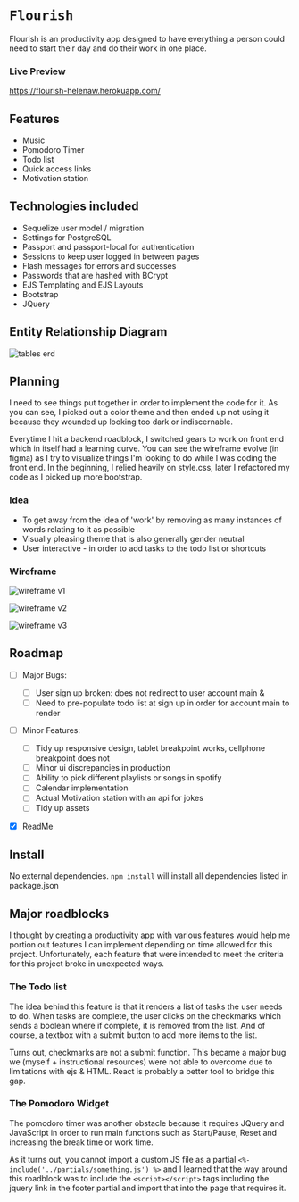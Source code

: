 # `Flourish`

Flourish is an productivity app designed to have everything a person could need to start their day and do their work in one place.

### Live Preview
https://flourish-helenaw.herokuapp.com/

## Features
* Music
* Pomodoro Timer
* Todo list
* Quick access links
* Motivation station

## Technologies included
* Sequelize user model / migration
* Settings for PostgreSQL
* Passport and passport-local for authentication
* Sessions to keep user logged in between pages
* Flash messages for errors and successes
* Passwords that are hashed with BCrypt
* EJS Templating and EJS Layouts
* Bootstrap
* JQuery

## Entity Relationship Diagram
![tables erd](https://user-images.githubusercontent.com/86327883/193395538-d357cd1e-35bf-42cd-95ef-50d995c4ec06.png)

## Planning
I need to see things put together in order to implement the code for it. As you can see, I picked out a color theme and then ended up not using it because they wounded up looking too dark or indiscernable. 

Everytime I hit a backend roadblock, I switched gears to work on front end which in itself had a learning curve. You can see the wireframe evolve (in figma) as I try to visualize things I'm looking to do while I was coding the front end. In the beginning, I relied heavily on style.css, later I refactored my code as I picked up more bootstrap. 

### Idea
* To get away from the idea of 'work' by removing as many instances of words relating to it as possible
* Visually pleasing theme that is also generally gender neutral
* User interactive - in order to add tasks to the todo list or shortcuts

### Wireframe
![wireframe v1](https://user-images.githubusercontent.com/86327883/193395641-c14fd4a2-f0ae-4ea9-9af7-fee56ba01ce4.png)

![wireframe v2](https://user-images.githubusercontent.com/86327883/193395688-7db7055b-f56e-4f15-8834-f95281d9feda.png)

![wireframe v3](https://user-images.githubusercontent.com/86327883/193395730-eab3eebd-7cfb-40e9-9bb9-3ff59200e1b5.png)


## Roadmap
- [ ] Major Bugs: 
    - [ ] User sign up broken: does not redirect to user account main &
    - [ ] Need to pre-populate todo list at sign up in order for account main to render

- [ ] Minor Features:
    - [ ] Tidy up responsive design, tablet breakpoint works, cellphone breakpoint does not
    - [ ] Minor ui discrepancies in production
    - [ ] Ability to pick different playlists or songs in spotify
    - [ ] Calendar implementation
    - [ ] Actual Motivation station with an api for jokes
    - [ ] Tidy up assets
   
- [x] ReadMe


## Install
No external dependencies. `npm install` will install all dependencies listed in package.json


## Major roadblocks
I thought by creating a productivity app with various features would help me portion out features I can implement depending on time allowed for this project. Unfortunately, each feature that were intended to meet the criteria for this project broke in unexpected ways. 

### The Todo list
The idea behind this feature is that it renders a list of tasks the user needs to do. When tasks are complete, the user clicks on the checkmarks which sends a boolean where if complete, it is removed from the list. And of course, a textbox with a submit button to add more items to the list. 

Turns out, checkmarks are not a submit function. This became a major bug we (myself + instructional resources) were not able to overcome due to limitations with ejs & HTML. React is probably a better tool to bridge this gap. 

### The Pomodoro Widget
The pomodoro timer was another obstacle because it requires JQuery and JavaScript in order to run main functions such as Start/Pause, Reset and increasing the break time or work time. 

As it turns out, you cannot import a custom JS file as a partial `<%- include('../partials/something.js') %>` and I learned that the way around this roadblock was to include the `<script></script>` tags including the jquery link in the footer partial and import that into the page that requires it. 
